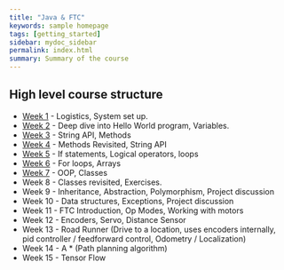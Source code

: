 ```yaml
---
title: "Java & FTC"
keywords: sample homepage
tags: [getting_started]
sidebar: mydoc_sidebar
permalink: index.html
summary: Summary of the course
---
```


## High level course structure
* [Week 1](https://rambethina.github.io/java/mydoc_week_one.html) - Logistics, System set up.
* [Week 2](https://rambethina.github.io/java/mydoc_week_two.html) - Deep dive into Hello World program, Variables.
* [Week 3](https://rambethina.github.io/java/mydoc_week_three.html) - String API, Methods
* [Week 4](https://rambethina.github.io/java/mydoc_week_four.html) - Methods Revisited, String API
* [Week 5](https://rambethina.github.io/java/mydoc_week_five.html) - If statements, Logical operators, loops
* [Week 6](https://rambethina.github.io/java/mydoc_week_six.html) - For loops, Arrays
* [Week 7](https://rambethina.github.io/java/mydoc_week_seven.html) - OOP, Classes
* Week 8 - Classes revisited, Exercises.
* Week 9 - Inheritance, Abstraction, Polymorphism, Project discussion
* Week 10 - Data structures, Exceptions, Project discussion
* Week 11 - FTC Introduction, Op Modes, Working with motors
* Week 12 - Encoders, Servo, Distance Sensor
* Week 13 - Road Runner (Drive to a location, uses encoders internally, pid controller / feedforward control, Odometry / Localization)
* Week 14 - A * (Path planning algorithm)
* Week 15 - Tensor Flow
